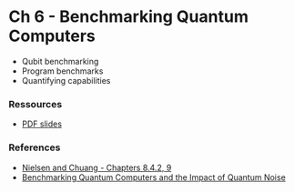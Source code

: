 # Ch 6 - Benchmarking Quantum Computers

- Qubit benchmarking
- Program benchmarks
- Quantifying capabilities

### Ressources

- [PDF slides](https://github.com/bfedrici-phd/QC-2020-CPE/blob/master/Ch6/Ch6-Benchmarking-Quantum-Computers.pdf)

### References

- [Nielsen and Chuang - Chapters 8.4.2, 9](http://mmrc.amss.cas.cn/tlb/201702/W020170224608149940643.pdf)
- [Benchmarking Quantum Computers and the Impact of Quantum Noise](https://arxiv.org/pdf/1912.00546.pdf)
